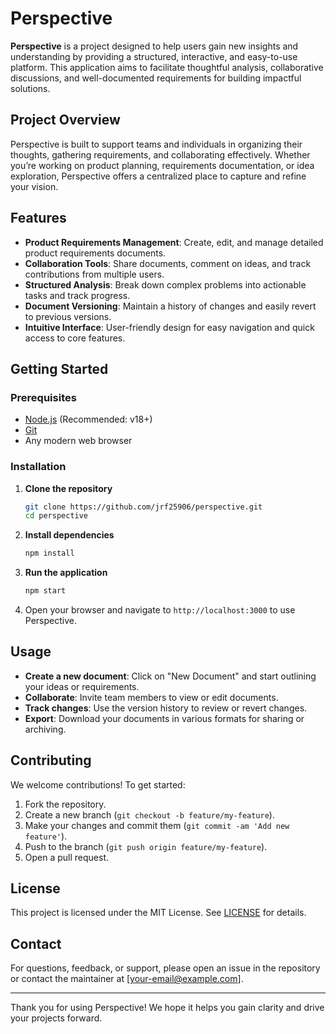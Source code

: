 # Perspective

**Perspective** is a project designed to help users gain new insights and understanding by providing a structured, interactive, and easy-to-use platform. This application aims to facilitate thoughtful analysis, collaborative discussions, and well-documented requirements for building impactful solutions.

## Project Overview

Perspective is built to support teams and individuals in organizing their thoughts, gathering requirements, and collaborating effectively. Whether you’re working on product planning, requirements documentation, or idea exploration, Perspective offers a centralized place to capture and refine your vision.

## Features

- **Product Requirements Management**: Create, edit, and manage detailed product requirements documents.
- **Collaboration Tools**: Share documents, comment on ideas, and track contributions from multiple users.
- **Structured Analysis**: Break down complex problems into actionable tasks and track progress.
- **Document Versioning**: Maintain a history of changes and easily revert to previous versions.
- **Intuitive Interface**: User-friendly design for easy navigation and quick access to core features.

## Getting Started

### Prerequisites

- [Node.js](https://nodejs.org/) (Recommended: v18+)
- [Git](https://git-scm.com/)
- Any modern web browser

### Installation

1. **Clone the repository**
   ```bash
   git clone https://github.com/jrf25906/perspective.git
   cd perspective
   ```

2. **Install dependencies**
   ```bash
   npm install
   ```

3. **Run the application**
   ```bash
   npm start
   ```

4. Open your browser and navigate to `http://localhost:3000` to use Perspective.

## Usage

- **Create a new document**: Click on "New Document" and start outlining your ideas or requirements.
- **Collaborate**: Invite team members to view or edit documents.
- **Track changes**: Use the version history to review or revert changes.
- **Export**: Download your documents in various formats for sharing or archiving.

## Contributing

We welcome contributions! To get started:

1. Fork the repository.
2. Create a new branch (`git checkout -b feature/my-feature`).
3. Make your changes and commit them (`git commit -am 'Add new feature'`).
4. Push to the branch (`git push origin feature/my-feature`).
5. Open a pull request.

## License

This project is licensed under the MIT License. See [LICENSE](LICENSE) for details.

## Contact

For questions, feedback, or support, please open an issue in the repository or contact the maintainer at [your-email@example.com].

---

Thank you for using Perspective! We hope it helps you gain clarity and drive your projects forward.
